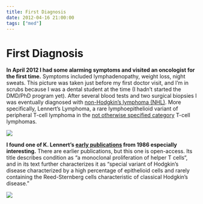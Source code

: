 ```yaml
---
title: First Diagnosis
date: 2012-04-16 21:00:00
tags: ["med"]
---
```


# First Diagnosis

**In April 2012 I had some alarming symptoms and visited an oncologist for the first time.** Symptoms included lymphadenopathy, weight loss, night sweats. This picture was taken just before my first doctor visit, and I’m in scrubs because I was a dental student at the time (I hadn’t started the DMD/PhD program yet). After several blood tests and two surgical biopsies I was eventually diagnosed with [non-Hodgkin’s lymphoma (NHL)](https://g.co/kgs/yBJEYd). More specifically, Lennert’s Lymphoma, a rare lymphoepithelioid variant of peripheral T-cell lymphoma in the [not otherwise specified category](https://en.wikipedia.org/wiki/Peripheral_T-cell_lymphoma_not_otherwise_specified) T-cell lymphomas.

<div class="text-center img-border">

![](https://swharden.com/static/2012/04/16/visit1.jpg)

</div>

**I found one of K. Lennert’s [early publications](http://www.bloodjournal.org/content/bloodjournal/68/3/663.full.pdf) from 1986 especially interesting.** There are earlier publications, but this one is open-access. Its title describes condition as “a monoclonal proliferation of helper T cells“, and in its text further characterizes it as “special variant of Hodgkin’s disease characterized by a high percentage of epithelioid cells and rarely containing the Reed-Sternberg cells characteristic of classical Hodgkin’s disease.”

![](https://www.youtube.com/embed/6ih0GTBGq7A)